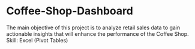# Coffee-Shop-Dashboard
The main objective of this project is to analyze retail sales data to gain actionable insights that will enhance the performance of the Coffee Shop.
Skill: Excel (Pivot Tables)
